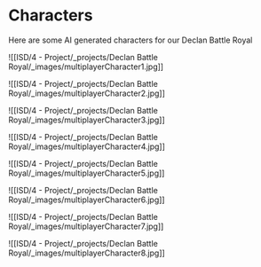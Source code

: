 
# Characters
Here are some AI generated characters for our Declan Battle Royal

![[ISD/4 - Project/_projects/Declan Battle Royal/_images/multiplayerCharacter1.jpg]]

![[ISD/4 - Project/_projects/Declan Battle Royal/_images/multiplayerCharacter2.jpg]]

![[ISD/4 - Project/_projects/Declan Battle Royal/_images/multiplayerCharacter3.jpg]]

![[ISD/4 - Project/_projects/Declan Battle Royal/_images/multiplayerCharacter4.jpg]]

![[ISD/4 - Project/_projects/Declan Battle Royal/_images/multiplayerCharacter5.jpg]]

![[ISD/4 - Project/_projects/Declan Battle Royal/_images/multiplayerCharacter6.jpg]]

![[ISD/4 - Project/_projects/Declan Battle Royal/_images/multiplayerCharacter7.jpg]]

![[ISD/4 - Project/_projects/Declan Battle Royal/_images/multiplayerCharacter8.jpg]]